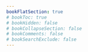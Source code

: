 ```yaml
---
bookFlatSection: true
# bookToc: true
# bookHidden: false
# bookCollapseSection: false
# bookComments: false
# bookSearchExclude: false
---
```

